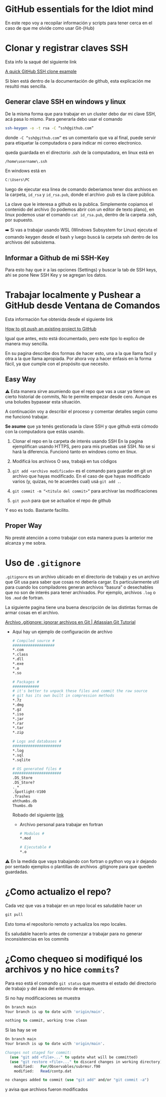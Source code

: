 # GitHub essentials for the Idiot mind

En este repo voy a recopilar información y scripts para tener cerca en el caso de que me olvide como usar Git-(Hub)

# Clonar y registrar claves SSH

Esta info la saqué del siguiente link

[A quick GitHub SSH clone example](https://www.theserverside.com/blog/Coffee-Talk-Java-News-Stories-and-Opinions/github-clone-with-ssh-keys)

Si bien está dentro de la documentación de github, esta explicación me resultó mas sencilla.

## Generar clave SSH en windows y linux

De la misma forma que para trabajar en un cluster debo dar mi clave SSH, acá pasa lo mismo. Para generarla debo usar el comando

```bash
ssh-keygen -o -t rsa -C “ssh@github.com”
```

donde `-C “ssh@github.com”` es un comentario que va al final, puede servir para etiquetar la computadora o para indicar mi correo electronico.

queda guardada en el directorio .ssh de la computadora, en linux está en

```bash
/home\username\.ssh
```

En windows está en 

```bash
C:\Users\PC
```

luego de ejecutar esa linea de comando deberiamos tener dos archivos en la carpeta, `id_rsa`  y `id_rsa.pub`, donde el archivo .pub es la clave pública.

La clave que le interesa a github es la publica. Simplemente copiamos el contenido del archivo (lo podemos abrir con un editor de texto plano), en linux podemos usar el comando `cat id_rsa.pub`, dentro de la carpeta .ssh, por supuesto.

<aside>
➡️ Si vas a trabajar usando WSL (Windows Subsystem for Linux) ejecuta el comando keygen desde el bash y luego buscá la carpeta ssh dentro de los archivos del subsistema.

</aside>

## Informar a Github de mi SSH-Key

Para esto hay que ir a las opciones (Settings) y buscar la tab de SSH keys, ahi se pone New SSH Key y se agregan los datos.

# Trabajar localmente y Pushear a GitHub desde Ventana de Comandos

Esta información fue obtenida desde el siguiente link

[How to git push an existing project to GitHub](https://www.theserverside.com/blog/Coffee-Talk-Java-News-Stories-and-Opinions/How-to-push-an-existing-project-to-GitHub)

Igual que antes, esto está documentado, pero este tipo lo explico de manera muy sencilla.

En su pagina describe dos formas de hacer esto, una a la que llama facil y otra a la que llama apropiada. Por ahora voy a hacer énfasis en la forma fácil, ya que cumple con el propósito que necesito.

## Easy Way

<aside>
⚠️ Esta manera sirve asumiendo que el repo que vas a usar ya tiene un cierto historial de commits, No te permite empezar desde cero. Aunque es una boludes bypasear esta situación.

</aside>

A continuación voy a describir el proceso y comentar detalles según como me funcionó trabajar.

**Se asume** que ya tenés gestionada la clave SSH y que github está cómodo con la computadora que estás usando.

1. Clonar el repo en la carpeta de interés usando SSH
    En la pagina ejemplifican usando HTTPS, pero para mis pruebas usé SSH. No se si hará la diferencia. Funcionó tanto en windows como en linux.

2. Modificá los archivos
    O sea, trabajá en tus códigos

3. `git add <archivo modificado>` es el comando para guardar en git un archivo que hayas modificado. En el caso de que hayas modificado varios (y, quizas, no te acuerdes cual) usá `git add .`.

4. `git commit -m “<titulo del commit>”` para archivar las modificaciones

5. `git push` para que se actualice el repo de github

Y eso es todo. Bastante facilito.

## Proper Way

No presté atención a como trabajar con esta manera pues la anterior me alcanza y me sobra.

# Uso de `.gitignore`

`.gitignore` es un archivo ubicado en el directorio de trabajo y es un archivo que Git usa para saber que cosas no debería cargar. Es particularmente util para cuando los compiladores generan archivos “basura” o desechables que no son de interés para tener archivados. Por ejemplo, archivos `.log` o los `.mod` de fortran.

La siguiente pagina tiene una buena descripción de las distintas formas de armar cosas en el archivo.

[Archivo .gitignore: ignorar archivos en Git | Atlassian Git Tutorial](https://www.atlassian.com/es/git/tutorials/saving-changes/gitignore)

- Aquí hay un ejemplo de configuración de archivo
  
  ```bash
  # Compiled source #
  ###################
  *.com
  *.class
  *.dll
  *.exe
  *.o
  *.so
  
  # Packages #
  ############
  # it's better to unpack these files and commit the raw source
  # git has its own built in compression methods
  *.7z
  *.dmg
  *.gz
  *.iso
  *.jar
  *.rar
  *.tar
  *.zip
  
  # Logs and databases #
  ######################
  *.log
  *.sql
  *.sqlite
  
  # OS generated files #
  ######################
  .DS_Store
  .DS_Store?
  ._*
  .Spotlight-V100
  .Trashes
  ehthumbs.db
  Thumbs.db
  ```
  
    Robado del siguiente [link](https://gist.github.com/octocat/9257657)
  
  - Archivo personal para trabajar en fortran
    
    ```bash
    # Modulos #
    *.mod
    
    # Ejecutable #
    *.o
    ```

<aside>
⚠️ En la medida que vaya trabajando con fortran o python voy a ir dejando por sentado ejemplos o plantillas de archivos .gitignore para que queden guardadas.

</aside>

# ¿Como actualizo el repo?

Cada vez que vas a trabajar en un repo local es saludable hacer un 

```fortran
git pull
```

Esto toma el repositorio remoto y actualiza los repo locales.

Es saludable hacerlo antes de comenzar a trabajar para no generar inconsistencias en los commits

# ¿Como chequeo si modifiqué los archivos y no hice `commits`?

Para eso está el comando `git status` que muestra el estado del directorio de trabajo y del área del entorno de ensayo.

Si no hay modificaciones se muestra

```fortran
On branch main
Your branch is up to date with 'origin/main'.

nothing to commit, working tree clean
```

Si las hay se ve

```fortran
On branch main
Your branch is up to date with 'origin/main'.

Changes not staged for commit:
  (use "git add <file>..." to update what will be committed)
  (use "git restore <file>..." to discard changes in working directory)
    modified:   For/Observables/subrmsr.f90
    modified:   Read/contp.dat

no changes added to commit (use "git add" and/or "git commit -a")

```

y avisa que archivos fueron modificados
